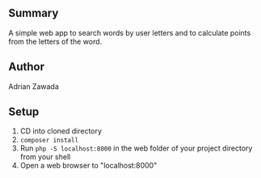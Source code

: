 ## Summary

A simple web app to search words by user letters and to calculate points from the letters of the word.

## Author

Adrian Zawada

## Setup

1. CD into cloned directory
2. `composer install`
3. Run `php -S localhost:8000` in the web folder of your project directory from your shell
4. Open a web browser to "localhost:8000"
